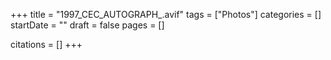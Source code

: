 +++
title = "1997_CEC_AUTOGRAPH_.avif"
tags = ["Photos"]
categories = []
startDate = ""
draft = false
pages = []

citations = []
+++
